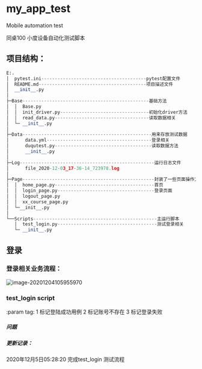 # my_app_test

Mobile automation test

同桌100 小度设备自动化测试脚本

## 项目结构：

```python
E:.
│  pytest.ini---------------------------------------pytest配置文件					
│  README.md----------------------------------------项目描述文件
│  __init__.py
│
├─Base-----------------------------------------------基础方法
│  │  Base.py
│  │  init_driver.py---------------------------------初始化driver方法
│  │  read_data.py-----------------------------------读取数据相关
│  └─ __init__.py
│
├─Data------------------------------------------------用来存放测试数据
│      data.yml---------------------------------------登录相关
│      duqutest.py------------------------------------读取数据方法
│      __init__.py
│
├─Log--------------------------------------------------运行日志文件
│      file_2020-12-03_17-36-14_723978.log
│
├─Page-------------------------------------------------封装了一些页面操作方法
│  │  home_page.py-------------------------------------首页
│  │  login_page.py------------------------------------登录页面
│  │  logout_page.py
│  │  xx_course_page.py
│  └─__init__.py
│
└──Scripts----------------------------------------------主运行脚本
   │  test_login.py-------------------------------------测试登录相关
   └─ __init__.py

```

## 登录

### 登录相关业务流程：

![image-20201204105955970](https://i.loli.net/2020/12/04/f9TMuESJcXav5yr.png)

###  test_login script 
:param tag: 1 标记登陆成功用例   2 标记账号不存在   3 标记登录失败

##### 问题



##### 更新记录：

2020年12月5日05:28:20					完成test_login 测试流程








